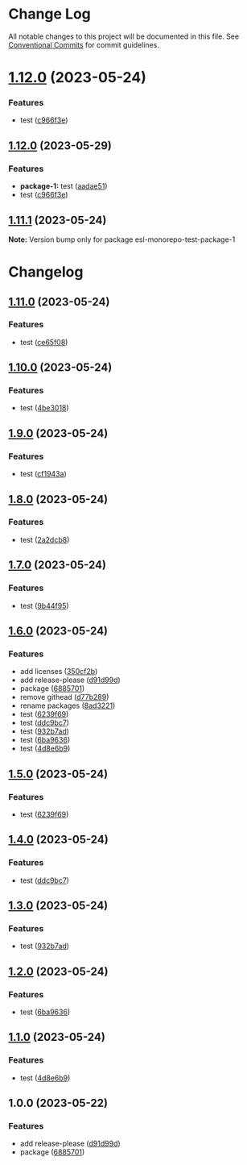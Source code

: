 # Change Log

All notable changes to this project will be documented in this file.
See [Conventional Commits](https://conventionalcommits.org) for commit guidelines.

# [1.12.0](https://github.com/fshovchko/esl-monorepo-test/compare/esl-monorepo-test-package-1@1.11.1...esl-monorepo-test-package-1@1.12.0) (2023-05-24)


### Features

* test ([c966f3e](https://github.com/fshovchko/esl-monorepo-test/commit/c966f3e8a9eff66e97ea1a6183d756c5fab649d4))





## [1.12.0](https://github.com/fshovchko/esl-monorepo-test/compare/esl-monorepo-test-package-1-v1.11.0...esl-monorepo-test-package-1-v1.12.0) (2023-05-29)


### Features

* **package-1:** test ([aadae51](https://github.com/fshovchko/esl-monorepo-test/commit/aadae51faef446081e7bf052074d26e671610eb7))
* test ([c966f3e](https://github.com/fshovchko/esl-monorepo-test/commit/c966f3e8a9eff66e97ea1a6183d756c5fab649d4))

## [1.11.1](https://github.com/fshovchko/esl-monorepo-test/compare/esl-monorepo-test-package-1@1.12.0-beta.0...esl-monorepo-test-package-1@1.11.1) (2023-05-24)

**Note:** Version bump only for package esl-monorepo-test-package-1





# Changelog

## [1.11.0](https://github.com/fshovchko/esl-monorepo-test/compare/esl-monorepo-test-package-1-v1.10.0...esl-monorepo-test-package-1-v1.11.0) (2023-05-24)


### Features

* test ([ce65f08](https://github.com/fshovchko/esl-monorepo-test/commit/ce65f0822f04768a3c3711fb984226183ebc368b))

## [1.10.0](https://github.com/fshovchko/esl-monorepo-test/compare/esl-monorepo-test-package-1-v1.9.0...esl-monorepo-test-package-1-v1.10.0) (2023-05-24)


### Features

* test ([4be3018](https://github.com/fshovchko/esl-monorepo-test/commit/4be301802a51f911f8133e6bd745ce50df4ec324))

## [1.9.0](https://github.com/fshovchko/esl-monorepo-test/compare/esl-monorepo-test-package-1-v1.8.0...esl-monorepo-test-package-1-v1.9.0) (2023-05-24)


### Features

* test ([cf1943a](https://github.com/fshovchko/esl-monorepo-test/commit/cf1943a1f23d5030b2824b741f65082260ba4823))

## [1.8.0](https://github.com/fshovchko/esl-monorepo-test/compare/esl-monorepo-test-package-1-v1.7.0...esl-monorepo-test-package-1-v1.8.0) (2023-05-24)


### Features

* test ([2a2dcb8](https://github.com/fshovchko/esl-monorepo-test/commit/2a2dcb8f32cd2002e35b33b4cfc726981a3d98e4))

## [1.7.0](https://github.com/fshovchko/esl-monorepo-test/compare/esl-monorepo-test-package-1-v1.6.0...esl-monorepo-test-package-1-v1.7.0) (2023-05-24)


### Features

* test ([9b44f95](https://github.com/fshovchko/esl-monorepo-test/commit/9b44f95a4fca6cdb66e384aae3e6d91c7f118011))

## [1.6.0](https://github.com/fshovchko/esl-monorepo-test/compare/esl-monorepo-test-package-1-v1.5.0...esl-monorepo-test-package-1-v1.6.0) (2023-05-24)


### Features

* add licenses ([350cf2b](https://github.com/fshovchko/esl-monorepo-test/commit/350cf2bba38e31a660df67fc902efd50a795528e))
* add release-please ([d91d99d](https://github.com/fshovchko/esl-monorepo-test/commit/d91d99d27b6262b89b881a5b7ca91a8c0ed40729))
* package ([6885701](https://github.com/fshovchko/esl-monorepo-test/commit/6885701b8b9dea8e9cdf987148be113d3bc8b2a4))
* remove githead ([d77b289](https://github.com/fshovchko/esl-monorepo-test/commit/d77b2895e5defe4f0a3612ecd6badfd622692e3d))
* rename packages ([8ad3221](https://github.com/fshovchko/esl-monorepo-test/commit/8ad32212d0b8cbdb0e9efb9b24ed5a1fbd21744c))
* test ([6239f69](https://github.com/fshovchko/esl-monorepo-test/commit/6239f693250c1ebad8b5a60fc724b14a7b66fd8d))
* test ([ddc9bc7](https://github.com/fshovchko/esl-monorepo-test/commit/ddc9bc700ce5c5e86d735c3fc5154255db6ef1dd))
* test ([932b7ad](https://github.com/fshovchko/esl-monorepo-test/commit/932b7ad67472760d08ff1b8aa147d8bb1cf11965))
* test ([6ba9636](https://github.com/fshovchko/esl-monorepo-test/commit/6ba9636538531f0fd7831f976299aa3f1d19c236))
* test ([4d8e6b9](https://github.com/fshovchko/esl-monorepo-test/commit/4d8e6b96d566064a659087b9ffd7e6520f35ec90))

## [1.5.0](https://github.com/fshovchko/esl-monorepo-test/compare/package-1-v1.4.0...package-1-v1.5.0) (2023-05-24)


### Features

* test ([6239f69](https://github.com/fshovchko/esl-monorepo-test/commit/6239f693250c1ebad8b5a60fc724b14a7b66fd8d))

## [1.4.0](https://github.com/fshovchko/esl-monorepo-test/compare/package-1-v1.3.0...package-1-v1.4.0) (2023-05-24)


### Features

* test ([ddc9bc7](https://github.com/fshovchko/esl-monorepo-test/commit/ddc9bc700ce5c5e86d735c3fc5154255db6ef1dd))

## [1.3.0](https://github.com/fshovchko/esl-monorepo-test/compare/package-1-v1.2.0...package-1-v1.3.0) (2023-05-24)


### Features

* test ([932b7ad](https://github.com/fshovchko/esl-monorepo-test/commit/932b7ad67472760d08ff1b8aa147d8bb1cf11965))

## [1.2.0](https://github.com/fshovchko/esl-monorepo-test/compare/package-1-v1.1.0...package-1-v1.2.0) (2023-05-24)


### Features

* test ([6ba9636](https://github.com/fshovchko/esl-monorepo-test/commit/6ba9636538531f0fd7831f976299aa3f1d19c236))

## [1.1.0](https://github.com/fshovchko/esl-monorepo-test/compare/package-1-v1.0.0...package-1-v1.1.0) (2023-05-24)


### Features

* test ([4d8e6b9](https://github.com/fshovchko/esl-monorepo-test/commit/4d8e6b96d566064a659087b9ffd7e6520f35ec90))

## 1.0.0 (2023-05-22)


### Features

* add release-please ([d91d99d](https://github.com/fshovchko/esl-monorepo-test/commit/d91d99d27b6262b89b881a5b7ca91a8c0ed40729))
* package ([6885701](https://github.com/fshovchko/esl-monorepo-test/commit/6885701b8b9dea8e9cdf987148be113d3bc8b2a4))
